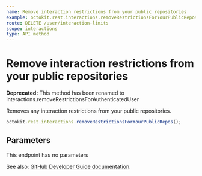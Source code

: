 ```yaml
---
name: Remove interaction restrictions from your public repositories
example: octokit.rest.interactions.removeRestrictionsForYourPublicRepos()
route: DELETE /user/interaction-limits
scope: interactions
type: API method
---
```


# Remove interaction restrictions from your public repositories

**Deprecated:** This method has been renamed to interactions.removeRestrictionsForAuthenticatedUser

Removes any interaction restrictions from your public repositories.

```js
octokit.rest.interactions.removeRestrictionsForYourPublicRepos();
```

## Parameters

This endpoint has no parameters

See also: [GitHub Developer Guide documentation](https://docs.github.com/rest/interactions/user#remove-interaction-restrictions-from-your-public-repositories).
